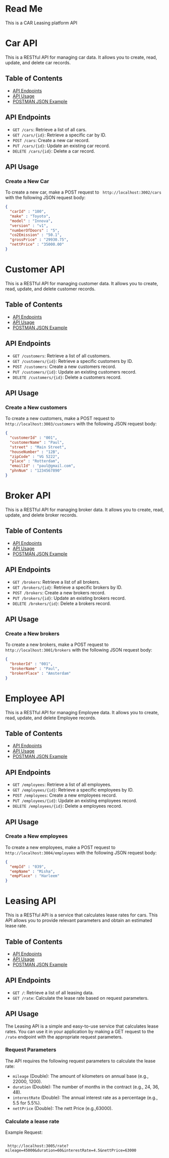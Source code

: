 # Read Me 
This is a CAR Leasing platform API

# Car API

This is a RESTful API for managing car data. It allows you to create, read, update, and delete car records.

## Table of Contents

- [API Endpoints](#api-endpoints)
- [API Usage](#api-usage)
- [POSTMAN JSON Example](#postman-json-example)

## API Endpoints

- `GET /cars`: Retrieve a list of all cars.
- `GET /cars/{id}`: Retrieve a specific car by ID.
- `POST /cars`: Create a new car record.
- `PUT /cars/{id}`: Update an existing car record.
- `DELETE /cars/{id}`: Delete a car record.

## API Usage

### Create a New Car

To create a new car, make a POST request to ` http://localhost:3002/cars` with the following JSON request body:

```json
{
  "carId" : "100",
  "make" : "Toyoto",
  "model" : "Innova",
  "version" : "v1",
  "numberOfDoors" : "5",
  "co2Emission" : "50.1",
  "grossPrice" : "29930.75",
  "nettPrice" : "35000.00"
}
```
# Customer API

This is a RESTful API for managing customer data. It allows you to create, read, update, and delete customer records.

## Table of Contents

- [API Endpoints](#api-endpoints)
- [API Usage](#api-usage)
- [POSTMAN JSON Example](#postman-json-example)

## API Endpoints

- `GET /customers`: Retrieve a list of all customers.
- `GET /customers/{id}`: Retrieve a specific customers by ID.
- `POST /customers`: Create a new customers record.
- `PUT /customers/{id}`: Update an existing customers record.
- `DELETE /customers/{id}`: Delete a customers record.

## API Usage

### Create a New customers

To create a new customers, make a POST request to ` http://localhost:3003/customers` with the following JSON request body:

```json
{
  "customerId" : "001",
  "customerName" : "Paul",
  "street" : "Main Street",
  "houseNumber" : "12B",
  "zipCode" : "VG 5222",
  "place" : "Rotterdam",
  "emailId" : "paul@gmail.com",
  "phnNum" : "1234567890"
}
```
# Broker API

This is a RESTful API for managing broker data. It allows you to create, read, update, and delete broker records.

## Table of Contents

- [API Endpoints](#api-endpoints)
- [API Usage](#api-usage)
- [POSTMAN JSON Example](#postman-json-example)

## API Endpoints

- `GET /brokers`: Retrieve a list of all brokers.
- `GET /brokers/{id}`: Retrieve a specific brokers by ID.
- `POST /brokers`: Create a new brokers record.
- `PUT /brokers/{id}`: Update an existing brokers record.
- `DELETE /brokers/{id}`: Delete a brokers record.

## API Usage

### Create a New brokers

To create a new brokers, make a POST request to ` http://localhost:3001/brokers` with the following JSON request body:

```json
{
  "brokerId" : "001",
  "brokerName" : "Paul",
  "brokerPlace" : "Amsterdam"
}
```
# Employee API

This is a RESTful API for managing Employee data. It allows you to create, read, update, and delete Employee records.

## Table of Contents

- [API Endpoints](#api-endpoints)
- [API Usage](#api-usage)
- [POSTMAN JSON Example](#postman-json-example)

## API Endpoints

- `GET /employees`: Retrieve a list of all employees.
- `GET /employees/{id}`: Retrieve a specific employees by ID.
- `POST /employees`: Create a new employees record.
- `PUT /employees/{id}`: Update an existing employees record.
- `DELETE /employees/{id}`: Delete a employees record.

## API Usage

### Create a New employees

To create a new employees, make a POST request to ` http://localhost:3004/employees` with the following JSON request body:

```json
{
  "empId" : "039",
  "empName" : "Misha",
  "empPlace" : "Harleem"
}
```
# Leasing API

This is a RESTful API is a service that calculates lease rates for cars. This API allows you to provide relevant parameters and obtain an estimated lease rate.

## Table of Contents

- [API Endpoints](#api-endpoints)
- [API Usage](#api-usage)
- [POSTMAN JSON Example](#postman-json-example)

## API Endpoints

- `GET /`: Retrieve a list of all leasing data.
- `GET /rate`: Calculate the lease rate based on request parameters.

## API Usage
The Leasing API is a simple and easy-to-use service that calculates lease rates. You can use it in your application by making a GET request to the `/rate` endpoint with the appropriate request parameters.

### Request Parameters

The API requires the following request parameters to calculate the lease rate:

- `mileage` (Double): The amount of kilometers on annual base (e.g., 22000, 1200).
- `duration` (Double): The number of months in the contract (e.g., 24, 36, 48).
- `interestRate` (Double):  The annual interest rate as a percentage (e.g., 5.5 for 5.5%).
- `nettPrice` (Double): The nett Price (e.g.,63000).

### Calculate a lease rate

Example Request:
```http

 http://localhost:3005/rate?mileage=45000&duration=60&interestRate=4.5&nettPrice=63000